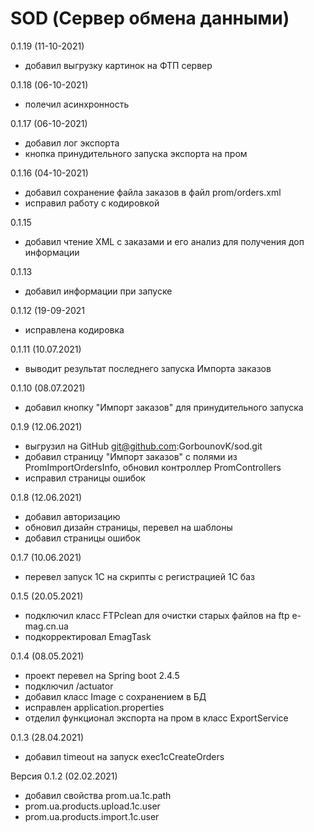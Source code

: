# SOD (Сервер обмена данными)

0.1.19 (11-10-2021)
- добавил выгрузку картинок на ФТП сервер

0.1.18 (06-10-2021)
- полечил асинхронность

0.1.17 (06-10-2021)
- добавил лог экспорта
- кнопка принудительного запуска экспорта на пром

0.1.16 (04-10-2021)
- добавил сохранение файла заказов в файл prom/orders.xml
- исправил работу с кодировкой

0.1.15
- добавил чтение XML с заказами и его анализ для получения доп информации

0.1.13
- добавил информации при запуске

0.1.12 (19-09-2021
- исправлена кодировка

0.1.11 (10.07.2021)
- выводит результат последнего запуска Импорта заказов

0.1.10 (08.07.2021)
- добавил кнопку "Импорт заказов" для принудительного запуска

0.1.9 (12.06.2021)
- выгрузил на GitHub git@github.com:GorbounovK/sod.git
- добавил страницу "Импорт заказов" с полями из PromImportOrdersInfo, обновил контроллер PromControllers
- исправил страницы ошибок

0.1.8 (12.06.2021)
- добавил авторизацию
- обновил дизайн страницы, перевел на шаблоны
- добавил страницы ошибок

0.1.7 (10.06.2021)
- перевел запуск 1С на скрипты с регистрацией 1С баз

0.1.5 (20.05.2021)
- подключил класс FTPclean для очистки старых файлов на ftp e-mag.cn.ua
- подкорректировал EmagTask

0.1.4 (08.05.2021)
- проект перевел на Spring boot 2.4.5
- подключил /actuator
- добавил класс Image с сохранением в БД
- исправлен application.properties
- отделил функционал экспорта на пром в класс ExportService

0.1.3 (28.04.2021)
- добавил timeout на запуск exec1cCreateOrders

Версия 0.1.2 (02.02.2021)
- добавил свойства prom.ua.1c.path
- prom.ua.products.upload.1c.user
- prom.ua.products.import.1c.user
